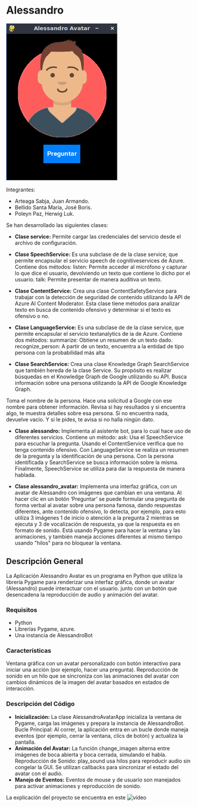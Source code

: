 # Alessandro

![Alessandro](alessandro.jpeg)

Integrantes:

- Arteaga Sabja, Juan Armando.
- Bellido Santa María, José Boris.
- Poleyn Paz, Herwig Luk.

Se han desarrollado las siguientes clases:

- **Clase service:** Permite cargar las credenciales del servicio desde el archivo de configuración. 

- **Clase SpeechService:** Es una subclase de de la clase service, que permite encapsular el servicio speech de cognitiveservices de Azure. Contiene dos métodos:
listen: Permite acceder al micrófono y capturar lo que dice el usuario, devolviendo un texto que contiene lo dicho por el usuario.
talk: Permite presentar de manera auditiva un texto.

- **Clase ContentService:** Crea una clase ContentSafetyService para trabajar con la detección de seguridad de contenido utilizando la API de Azure AI Content Moderator. Esta clase tiene métodos para analizar texto en busca de contenido ofensivo y determinar si el texto es ofensivo o no. 

- **Clase LanguageService:** Es una subclase de de la clase service, que permite encapsular el servicio textanalytics de ia de Azure. Contiene dos métodos:
summarize: Obtiene un resumen de un texto dado.
recognize_person: A partir de un texto, encuentra a la entidad de tipo persona con la probabilidad más alta

- **Clase SearchService:**  Crea una clase Knowledge Graph SearchService que también hereda de la clase Service. Su propósito es realizar búsquedas en el Knowledge Graph de Google utilizando su API. Busca información sobre una persona utilizando la API de Google Knowledge Graph.

Toma el nombre de la persona.
Hace una solicitud a Google con ese nombre para obtener información.
Revisa si hay resultados y si encuentra algo, te muestra detalles sobre esa persona.
Si no encuentra nada, devuelve vacío.
Y si le pides, te avisa si no halla ningún dato.

- **Clase alessandro:** Implementa al asistente bot, para lo cual hace uso de diferentes servicios. Contiene un método:
ask: Usa el SpeechService para escuchar la pregunta. Usando el ContentService verifica que no tenga contenido ofensivo. Con LanguageService se realiza un resumen de la pregunta y la identificación de una persona. Con la persona identificada y SearchService se busca información sobre la misma. Finalmente, SpeechService se utiliza para dar la respuesta de manera hablada.

- **Clase alessandro_avatar:** Implementa una interfaz gráfica, con un avatar de Alessandro con imágenes que cambian en una ventana. Al hacer clic en un botón ‘Preguntar’ se puede formular una pregunta de forma verbal al avatar sobre una persona famosa, dando respuestas diferentes, ante contenido ofensivo, lo detecta, por ejemplo, para esto utiliza 3 imágenes 1 de inicio o atención a la pregunta 2 mientras se ejecuta y 3 de vocalización de respuesta, ya que la respuesta es en formato de sonido. Está usando Pygame para hacer la ventana y las animaciones, y también maneja acciones diferentes al mismo tiempo usando "hilos" para no bloquear la ventana. 

## Descripción General
La Aplicación Alessandro Avatar es un programa en Python que utiliza la librería Pygame para renderizar una interfaz gráfica, donde un avatar (Alessandro) puede interactuar con el usuario. junto con un botón que desencadena la reproducción de audio y animación del avatar.
### Requisitos
- Python
- Librerías Pygame, azure.
- Una instancia de AlessandroBot

### Características
Ventana gráfica con un avatar personalizado con botón interactivo para iniciar una acción (por ejemplo, hacer una pregunta).
Reproducción de sonido en un hilo que se sincroniza con las animaciones del avatar con cambios dinámicos de la imagen del avatar basados en estados de interacción.

### Descripción del Código
- **Inicialización:** La clase AlessandroAvatarApp inicializa la ventana de Pygame, carga las imágenes y prepara la instancia de AlessandroBot.
Bucle Principal: Al correr, la aplicación entra en un bucle donde maneja eventos (por ejemplo, cerrar la ventana, clics de botón) y actualiza la pantalla.
- **Animación del Avatar:** La función change_imagen alterna entre imágenes de boca abierta y boca cerrada, simulando el habla.
Reproducción de Sonido: play_sound usa hilos para reproducir audio sin congelar la GUI. Se utilizan callbacks para sincronizar el estado del avatar con el audio.
- **Manejo de Eventos:** Eventos de mouse y de usuario son manejados para activar animaciones y reproducción de sonido.

La explicación del proyecto se encuentra en este ![vídeo](https://docs.google.com/spreadsheets/d/1DFQ9TnhQVQNwyjeb3CV9IoBUTqw-nAMWmzaeIjzw89o/edit#gid=0)
